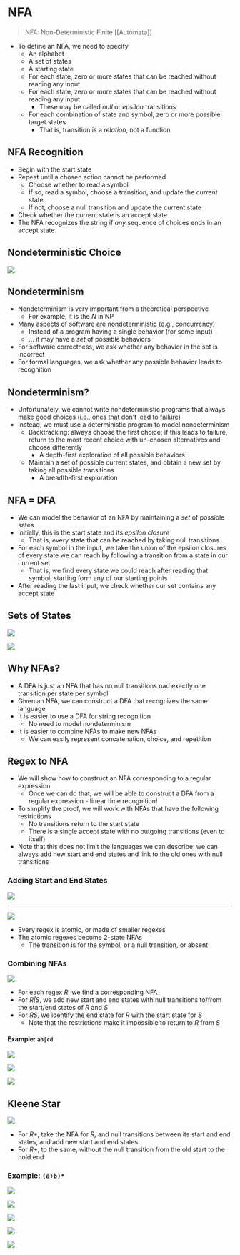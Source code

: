 # NFA
> NFA: Non-Deterministic Finite [[Automata]]
- To define an NFA, we need to specify
	- An alphabet
	- A set of states
	- A starting state
	- For each state, zero or more states that can be reached without reading any input
	- For each state, zero or more states that can be reached without reading any input
		- These may be called _null_ or _epsilon_ transitions
	- For each combination of state and symbol, zero or more possible target states
		- That is, transition is a _relation_, not a function

## NFA Recognition
- Begin with the start state
- Repeat until a chosen action cannot be performed
	- Choose whether to read a symbol
	- If so, read a symbol, choose a transition, and update the current state
	- If not, choose a null transition and update the current state
- Check whether the current state is an accept state
- The NFA recognizes the string if _any_ sequence of choices ends in an accept state

## Nondeterministic Choice
![](https://i.gyazo.com/5d4dbea5c4d23280709151737351d1fc.png)

## Nondeterminism
- Nondeterminism is very important from a theoretical perspective
	- For example, it is the _N_ in NP
- Many aspects of software are nondeterministic (e.g., concurrency)
	- Instead of a program having a single behavior (for some input)
	- ... it may have a _set_ of possible behaviors
- For software correctness, we ask whether any behavior in the set is incorrect
- For formal languages, we ask whether any possible behavior leads to recognition

## Nondeterminism?
- Unfortunately, we cannot write nondeterministic programs that always make good choices (i.e., ones that don't lead to failure)
- Instead, we must use a deterministic program to model nondeterminism
	- Backtracking: always choose the first choice; if this leads to failure, return to the most recent choice with un-chosen alternatives and choose differently
		- A depth-first exploration of all possible behaviors
	- Maintain a set of possible current states, and obtain a new set by taking all possible transitions
		- A breadth-first exploration

## NFA = DFA
- We can model the behavior of an NFA by maintaining a _set_ of possible sates
- Initially, this is the start state and its _epsilon closure_
	- That is, every state that can be reached by taking null transitions
- For each symbol in the input, we take the union of the epsilon closures of every state we can reach by following a transition from a state in our current set
	- That is, we find every state we could reach after reading that symbol, starting form any of our starting points
- After reading the last input, we check whether our set contains any accept state

## Sets of States
![](https://i.gyazo.com/3d794576ec8a088c381f1f157fd3c64d.png)
 
![](https://i.gyazo.com/e8ff86f2583fdd1647a541778355e741.png)

## Why NFAs?
- A DFA is just an NFA that has no null transitions nad exactly one transition per state per symbol
- Given an NFA, we can construct a DFA that recognizes the same language
- It is easier to use a DFA for string recognition
	- No need to model nondeterminism
- It is easier to combine NFAs to make new NFAs
	- We can easily represent concatenation, choice, and repetition

## Regex to NFA
- We will show how to construct an NFA corresponding to a regular expression
	- Once we can do that, we will be able to construct a DFA from a regular expression - linear time recognition!
- To simplify the proof, we will work with NFAs that have the following restrictions
	- No transitions return to the start state
	- There is a single accept state with no outgoing transitions (even to itself)
- Note that this does not limit the languages we can describe: we can always add new start and end states and link to the old ones with null transitions

### Adding Start and End States

![](https://i.gyazo.com/ab0d6430dbc8f40a9bb7996f695f1628.png)

--- 

![](https://i.gyazo.com/0aeb1d6bc4ea75ec455c60f06df2999a.png)
- Every regex is atomic, or made of smaller regexes
- The atomic regexes become 2-state NFAs
	- The transition is for the symbol, or a null transition, or absent

### Combining NFAs
![](https://i.gyazo.com/5795a1b16631ee46a136b822f308866e.png)
- For each regex _R_, we find a corresponding NFA
- For _R|S_, we add new start and end states with null transitions to/from the start/end states of _R_ and _S_
- For _RS_, we identify the end state for _R_ with the start state for _S_
	- Note that the restrictions make it impossible to return to _R_ from _S_

#### Example: `ab|cd`
![](https://i.gyazo.com/6f059e288098845e186ae1db1c415360.png)

![](https://i.gyazo.com/32d3a5d0f27853c736d7471b41727b53.png)

![](https://i.gyazo.com/16dd04ba05d28dc68b5f7d210515e518.png)

## Kleene Star
![](https://i.gyazo.com/ca36df178ecf6fb70c56e9c11a9493bd.png)
- For _R*_, take the NFA for _R_, and null transitions between its start and end states, and add new start and end states
- For _R+_, to the same, without the null transition from the old start to the hold end

### Example: `(a+b)*`
![](https://i.gyazo.com/58bc67ac1c99f4367a77af0a4d94df3d.png)

![](https://i.gyazo.com/7e9087fdb897baa6c5606dc143b31a86.png)

![](https://i.gyazo.com/8f24f2de3405983e7c696f5e3e6cd315.png)

![](https://i.gyazo.com/633fb46c5e30ff11662a10419c8d902d.png)

![](https://i.gyazo.com/bd12b785c2539a9bc45658ea08b06e9d.png)